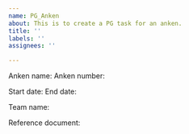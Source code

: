 ```yaml
---
name: PG_Anken
about: This is to create a PG task for an anken.
title: ''
labels: ''
assignees: ''

---
```


Anken name:
Anken number:

Start date:
End date:

Team name:

Reference document:
